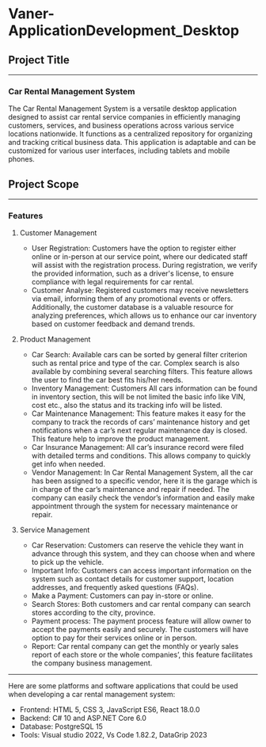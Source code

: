 # Vaner-ApplicationDevelopment_Desktop

## Project Title 
----
### Car Rental Management System
The Car Rental Management System is a versatile desktop application designed to assist car rental service companies in efficiently managing customers, services, and business operations across various service locations nationwide. It functions as a centralized repository for organizing and tracking critical business data. This application is adaptable and can be customized for various user interfaces, including tablets and mobile phones.

## Project Scope	
----
### Features
1.	Customer Management 
    - User Registration: Customers have the option to register either online or in-person at our service point, where our dedicated staff will assist with the registration process. During registration, we verify the provided information, such as a driver's license, to ensure compliance with legal requirements for car rental.   
    - Customer Analyse: Registered customers may receive newsletters via email, informing them of any promotional events or offers. Additionally, the customer database is a valuable resource for analyzing preferences, which allows us to enhance our car inventory based on customer feedback and demand trends.

2.	Product Management
    -	Car Search: Available cars can be sorted by general filter criterion such as rental price and type of the car. Complex search is also available by combining several searching filters. This feature allows the user to find the car best fits his/her needs.
    -	Inventory Management: Customers All cars information can be found in inventory section, this will be not limited the basic info like VIN, cost etc., also the status and its tracking info will be listed.
    -	Car Maintenance Management: This feature makes it easy for the company to track the records of cars’ maintenance history and get notifications when a car’s next regular maintenance day is closed. This feature help to improve the product management.
    -	Car Insurance Management:  All car’s insurance record were filed with detailed terms and conditions. This allows company to quickly get info when needed.
    -	Vendor Management: In Car Rental Management System, all the car has been assigned to a specific vendor, here it is the garage which is in charge of the car’s maintenance and repair if needed. The company can easily check the vendor’s information and easily make appointment through the system for necessary maintenance or repair.

3.	Service Management
    -	Car Reservation: Customers can reserve the vehicle they want in advance through this system, and they can choose when and where to pick up the vehicle. 
    -	Important Info: Customers can access important information on the system such as contact details for customer support, location addresses, and frequently asked questions (FAQs).
    -	Make a Payment: Customers can pay in-store or online.
    -	Search Stores: Both customers and car rental company can search stores according to the city, province.
    -	Payment process: The payment process feature will allow owner to accept the payments easily and securely. The customers will have option to pay for their services online or in person.
    -	Report: Car rental company can get the monthly or yearly sales report of each store or the whole companies’, this feature facilitates the company business management.

----
Here are some platforms and software applications that could be used when developing a car rental management system:
-	Frontend:  HTML 5, CSS 3, JavaScript ES6, React 18.0.0
-	Backend:  C# 10 and ASP.NET Core 6.0
-	Database: PostgreSQL 15
-	Tools: Visual studio 2022, Vs Code 1.82.2, DataGrip 2023
